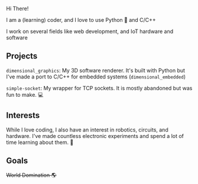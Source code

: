 Hi There!

I am a (learning) coder, and I love to use Python 🐍 and C/C++

I work on several fields like web development, and IoT hardware and software

## Projects
`dimensional_graphics`: My 3D software renderer. It's built with Python but I've made a port to C/C++ for embedded systems (`dimensional_embedded`)

`simple-socket`: My wrapper for TCP sockets. It is mostly abandoned but was fun to make. 💻

## Interests
While I love coding, I also have an interest in robotics, circuits, and hardware. I've made countless electronic experiments and spend a lot of time learning about them. 🤖

## Goals
~~World Domination 🌎~~

